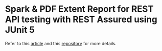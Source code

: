 # Spark & PDF Extent Report for REST API testing with REST Assured using JUnit 5

Refer to this [article](https://ghchirp.tech/3791/) and this [repository](https://github.com/grasshopper7/rest-assured-extent-report-plugin) for more details.
